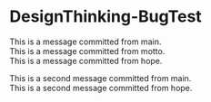 # DesignThinking-BugTest

This is a message committed from main. <br>
This is a message committed from motto. <br>
This is a message committed from hope. <br>

This is a second message committed from main. <br>
This is a second message committed from hope. <br>
